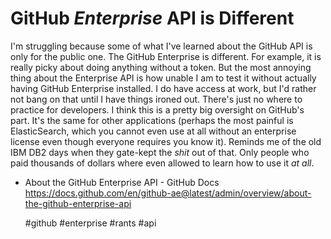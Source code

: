 # GitHub *Enterprise* API is Different

I'm struggling because some of what I've learned about the GitHub API is
only for the public one. The GitHub Enterprise is different. For
example, it is really picky about doing anything without a token. But
the most annoying thing about the Enterprise API is how unable I am to
test it without actually having GitHub Enterprise installed. I do have
access at work, but I'd rather not bang on that until I have things
ironed out. There's just no where to practice for developers. I think
this is a pretty big oversight on GitHub's part. It's the same for other
applications (perhaps the most painful is ElasticSearch, which you
cannot even use at all without an enterprise license even though
everyone requires you know it). Reminds me of the old IBM DB2 days when
they gate-kept the *shit* out of that. Only people who paid thousands of
dollars where even allowed to learn how to use it *at all*.

* About the GitHub Enterprise API - GitHub Docs  
  <https://docs.github.com/en/github-ae@latest/admin/overview/about-the-github-enterprise-api>

    #github #enterprise #rants #api
